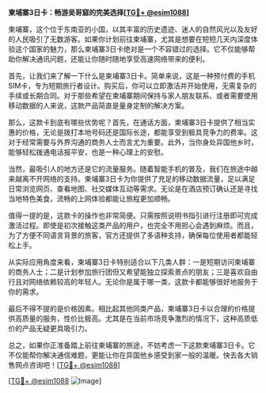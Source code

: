 **柬埔寨3日卡：畅游吴哥窟的完美选择[[TG💪+ @esim1088](https://t.me/s/esim1088)]**

柬埔寨，这个位于东南亚的小国，以其丰富的历史遗迹、迷人的自然风光以及友好的人民吸引了无数游客。如果你计划前往柬埔寨，尤其是想要在短短几天内深度体验这个国家的魅力，那么柬埔寨3日卡绝对是一个不容错过的选择。它不仅能够帮助你解决通讯问题，还能让你随时随地享受高速网络带来的便利。

首先，让我们来了解一下什么是柬埔寨3日卡。简单来说，这是一种预付费的手机SIM卡，专为短期旅行者设计。购买后，你可以立即激活并开始使用，无需复杂的手续或长期合同。对于那些希望在柬埔寨期间保持与家人朋友联系、或者需要使用移动数据的人来说，这款产品简直是量身定制的解决方案。

那么，这款卡到底有哪些优势呢？首先，在通话方面，柬埔寨3日卡提供了相当实惠的价格，无论是拨打本地号码还是国际长途，都能享受到极具竞争力的费率。这对于经常需要与外界沟通的商务人士而言尤为重要。此外，当你身处异国他乡时，能够轻松拨通电话报平安，也是一种心理上的安慰。

当然，最吸引人的地方还是它的流量服务。随着智能手机的普及，我们在旅途中越来越离不开网络的支持。柬埔寨3日卡为你提供了充足的移动数据流量，足以满足日常浏览网页、查看地图、社交媒体互动等需求。无论是在酒店预订确认还是寻找当地特色美食，流畅的上网体验都能让旅程更加顺畅。

值得一提的是，这款卡的操作也非常简便。只需按照说明书指引进行注册即可完成激活过程。即使是初次接触这类产品的用户，也完全不用担心会遇到麻烦。而且，为了方便不同语言背景的旅客，官方还提供了多语种支持，确保每位使用者都能轻松上手。

从实际应用角度来看，柬埔寨3日卡特别适合以下几类人群：一是短期访问柬埔寨的商务人士；二是计划参加旅行团但又希望能独立探索景点的朋友；三是喜欢自由行且对网络依赖较高的年轻人。无论你是属于哪一类，这款卡都能够很好地服务于你的需求。

最后不得不提的是价格因素。相比起其他同类产品，柬埔寨3日卡以合理的价格提供高质量的服务，性价比极高。尤其是在当前市场竞争激烈的情况下，这种高质低价的产品无疑更具吸引力。

总之，如果你正准备踏上前往柬埔寨的旅途，不妨考虑一下这款柬埔寨3日卡。它不仅能帮你解决通信难题，更能让你在异国他乡感受到家一般的温暖。快去各大销售网点咨询吧！[[TG💪+ @esim1088](https://t.me/s/esim1088)]

[[TG💪+ @esim1088](https://t.me/s/esim1088) ![Image](https://i.postimg.cc/4NQfJmqS/Snipaste-2025-05-13-00-14-12.png)]